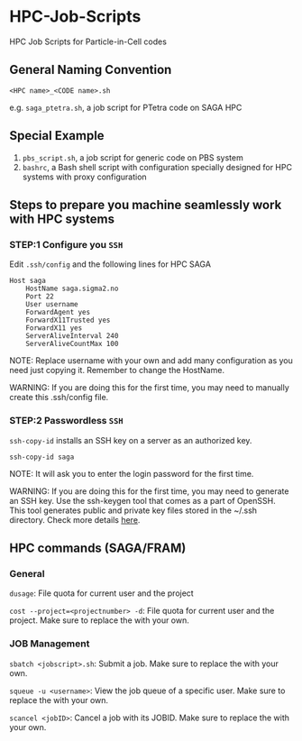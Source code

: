 # HPC-Job-Scripts
HPC Job Scripts for Particle-in-Cell codes


## General Naming Convention
```<HPC name>_<CODE name>.sh``` 

e.g. ```saga_ptetra.sh```, a job script for PTetra code on SAGA HPC

## Special Example
1. ```pbs_script.sh```, a job script for generic code on PBS system
2. ```bashrc```, a Bash shell script with configuration specially designed for HPC systems with proxy configuration

## Steps to prepare you machine seamlessly work with HPC systems
### STEP:1 Configure you ```SSH```
Edit ```.ssh/config``` and the following lines for HPC SAGA
```shell
Host saga
    HostName saga.sigma2.no
    Port 22
    User username
    ForwardAgent yes
    ForwardX11Trusted yes
    ForwardX11 yes
    ServerAliveInterval 240
    ServerAliveCountMax 100
```
NOTE: Replace username with your own and add many configuration as you need just copying it. Remember to change the HostName.

WARNING: If you are doing this for the first time, you may need to manually create this .ssh/config file.

### STEP:2 Passwordless ```SSH```
```ssh-copy-id``` installs an SSH key on a server as an authorized key.
```shell
ssh-copy-id saga
```
NOTE: It will ask you to enter the login password for the first time.

WARNING: If you are doing this for the first time, you may need to generate an SSH key. Use the ssh-keygen tool that comes as a part of OpenSSH. This tool generates public and private key files stored in the ~/.ssh directory. Check more details [here](https://linuxhint.com/use-ssh-copy-id-command/).

## HPC commands (SAGA/FRAM)
### General
```dusage```:
File quota for current user and the project

```cost --project=<projectnumber> -d```:
File quota for current user and the project. Make sure to replace the <projectnumber> with your own.

### JOB Management
```sbatch <jobscript>.sh```:
Submit a job. Make sure to replace the <jobscript> with your own.

```squeue -u <username>```:
View the job queue of a specific user. Make sure to replace the <username> with your own.

```scancel <jobID>```:
Cancel a job with its JOBID. Make sure to replace the <jobID> with your own.

